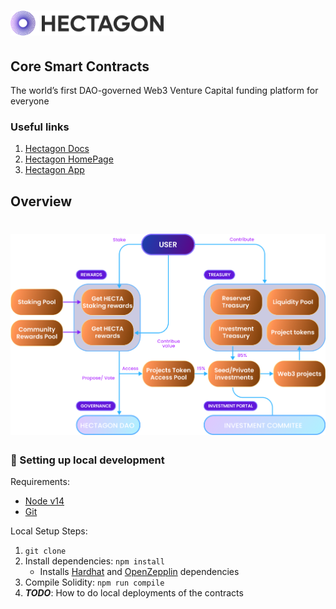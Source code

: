 # <img src="docs/HectagonLightIcon.png" alt="OpenZeppelin" height="40px">
## Core Smart Contracts

The world’s first DAO-governed Web3 Venture Capital funding platform for everyone
### Useful links

1. [Hectagon Docs](https://docs.hectagon.finance/)
1. [Hectagon HomePage](https://hectagon.finance/)
1. [Hectagon App](https://app.hectagon.finance/)

## Overview

# <img src="docs/ProductOverview.png" alt="OpenZeppelin">

###  🔧 Setting up local development

Requirements:
- [Node v14](https://nodejs.org/download/release/latest-v14.x/)  
- [Git](https://git-scm.com/downloads)


Local Setup Steps:
1. ``git clone``
1. Install dependencies: `npm install` 
    - Installs [Hardhat](https://hardhat.org/getting-started/) and [OpenZepplin](https://docs.openzeppelin.com/contracts/4.x/) dependencies
1. Compile Solidity: ``npm run compile``
1. **_TODO_**: How to do local deployments of the contracts


